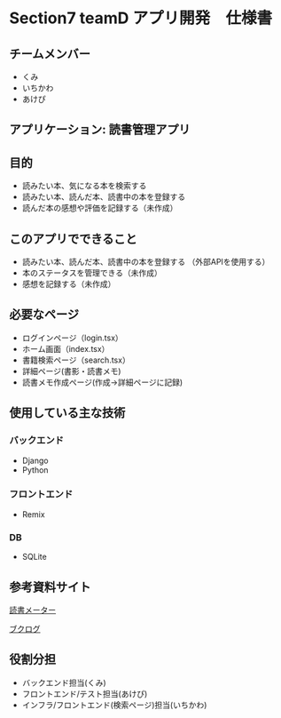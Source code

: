 # Section7 teamD アプリ開発　仕様書

## チームメンバー
- くみ
- いちかわ
- あけぴ


## アプリケーション: 読書管理アプリ

## 目的
- 読みたい本、気になる本を検索する
- 読みたい本、読んだ本、読書中の本を登録する
- 読んだ本の感想や評価を記録する（未作成）

## このアプリでできること
- 読みたい本、読んだ本、読書中の本を登録する （外部APIを使用する）
- 本のステータスを管理できる（未作成）
- 感想を記録する（未作成）

## 必要なページ
- ログインページ（login.tsx）
- ホーム画面（index.tsx）
- 書籍検索ページ（search.tsx）
- 詳細ページ(書影・読書メモ)
- 読書メモ作成ページ(作成→詳細ページに記録)

## 使用している主な技術
### バックエンド
- Django
- Python

### フロントエンド
- Remix

### DB
- SQLite

## 参考資料サイト
[読書メーター](https://bookmeter.com/)

[ブクログ](https://booklog.jp/)


## 役割分担

- バックエンド担当(くみ)
- フロントエンド/テスト担当(あけぴ)
- インフラ/フロントエンド(検索ページ)担当(いちかわ)
